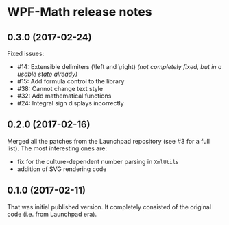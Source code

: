 WPF-Math release notes
======================

## 0.3.0 (2017-02-24)

Fixed issues:

- #14: Extensible delimiters (\left and \right) _(not completely fixed, but in a
  usable state already)_
- #15: Add formula control to the library
- #38: Cannot change text style
- #32: Add mathematical functions
- #24: Integral sign displays incorrectly

## 0.2.0 (2017-02-16)

Merged all the patches from the Launchpad repository (see #3 for a full list).
The most interesting ones are:

- fix for the culture-dependent number parsing in `XmlUtils`
- addition of SVG rendering code

## 0.1.0 (2017-02-11)

That was initial published version. It completely consisted of the original code
(i.e. from Launchpad era).
